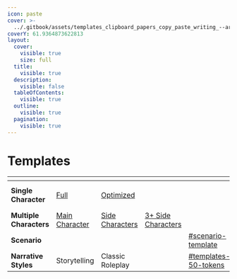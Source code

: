 ```yaml
---
icon: paste
cover: >-
  ../.gitbook/assets/templates_clipboard_papers_copy_paste_writing_--ar_42e3094e-839d-4c07-8c76-d703e5d4d7aa_3.png
coverY: 61.9364873622813
layout:
  cover:
    visible: true
    size: full
  title:
    visible: true
  description:
    visible: false
  tableOfContents:
    visible: true
  outline:
    visible: true
  pagination:
    visible: true
---
```


# Templates

<table data-card-size="large" data-view="cards"><thead><tr><th></th><th></th><th></th><th></th><th data-hidden data-card-target data-type="content-ref"></th><th data-hidden data-card-cover data-type="files"></th></tr></thead><tbody><tr><td><strong>Single Character</strong></td><td><a href="templates-1.md#single-character-template">Full</a></td><td><a href="templates-1.md#optimized-final-draft">Optimized</a></td><td></td><td></td><td><a href="../.gitbook/assets/one_person_flat_character_icon_dark_background_--a_6bd2c4e3-7945-4d6a-99eb-391dfbe274c7_1-Photoroom.png">one_person_flat_character_icon_dark_background_--a_6bd2c4e3-7945-4d6a-99eb-391dfbe274c7_1-Photoroom.png</a></td></tr><tr><td><strong>Multiple Characters</strong></td><td><a href="../multiple-characters.md#multichar-primary-template">Main Character</a></td><td><a href="../multiple-characters.md#multichar-side-template">Side Characters</a></td><td><a href="../multiple-characters.md#id-3sidechar-template">3+ Side Characters</a></td><td></td><td><a href="../.gitbook/assets/group_of_5_people_flat_character_icons_dark_backgr_64c0e540-5c7c-46f8-8fe5-82ea7e9610ec_0-Photoroom (1).png">group_of_5_people_flat_character_icons_dark_backgr_64c0e540-5c7c-46f8-8fe5-82ea7e9610ec_0-Photoroom (1).png</a></td></tr><tr><td><strong>Scenario</strong></td><td></td><td></td><td></td><td><a href="scenario.md#scenario-template">#scenario-template</a></td><td><a href="../.gitbook/assets/fantasy_world_world_building_magical_--ar_21_--per_38aae943-c2ea-4e68-a0c8-5a0570de06a4_2.png">fantasy_world_world_building_magical_--ar_21_--per_38aae943-c2ea-4e68-a0c8-5a0570de06a4_2.png</a></td></tr><tr><td><strong>Narrative Styles</strong></td><td>Storytelling</td><td>Classic Roleplay</td><td></td><td><a href="../narrative-styles.md#templates-50-tokens">#templates-50-tokens</a></td><td><a href="../.gitbook/assets/stories_story_books_books_roleplayers_dices_table__4fdbdd11-7d94-487c-8313-972e17e5487e_3 (1).png">stories_story_books_books_roleplayers_dices_table__4fdbdd11-7d94-487c-8313-972e17e5487e_3 (1).png</a></td></tr></tbody></table>







